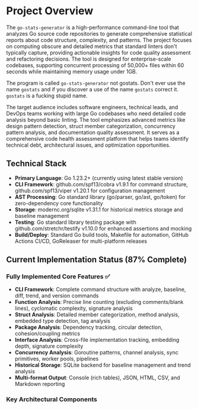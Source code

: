 # Project Overview

The `go-stats-generator` is a high-performance command-line tool that analyzes Go source code repositories to generate comprehensive statistical reports about code structure, complexity, and patterns. The project focuses on computing obscure and detailed metrics that standard linters don't typically capture, providing actionable insights for code quality assessment and refactoring decisions. The tool is designed for enterprise-scale codebases, supporting concurrent processing of 50,000+ files within 60 seconds while maintaining memory usage under 1GB.

The program is called `go-stats-generator` not gostats. Don't ever use the name `gostats` and if you discover a use of the name `gostats` correct it. `gostats` is a fucking stupid name.

The target audience includes software engineers, technical leads, and DevOps teams working with large Go codebases who need detailed code analysis beyond basic linting. The tool emphasizes advanced metrics like design pattern detection, struct member categorization, concurrency pattern analysis, and documentation quality assessment. It serves as a comprehensive code health assessment platform that helps teams identify technical debt, architectural issues, and optimization opportunities.

## Technical Stack
- **Primary Language**: Go 1.23.2+ (currently using latest stable version)
- **CLI Framework**: github.com/spf13/cobra v1.9.1 for command structure, github.com/spf13/viper v1.20.1 for configuration management
- **AST Processing**: Go standard library (go/parser, go/ast, go/token) for zero-dependency core functionality
- **Storage**: modernc.org/sqlite v1.31.1 for historical metrics storage and baseline management
- **Testing**: Go standard library testing package with github.com/stretchr/testify v1.10.0 for enhanced assertions and mocking
- **Build/Deploy**: Standard Go build tools, Makefile for automation, GitHub Actions CI/CD, GoReleaser for multi-platform releases

## Current Implementation Status (87% Complete)

### **Fully Implemented Core Features** ✅
- **CLI Framework**: Complete command structure with analyze, baseline, diff, trend, and version commands
- **Function Analysis**: Precise line counting (excluding comments/blank lines), cyclomatic complexity, signature analysis
- **Struct Analysis**: Detailed member categorization, method analysis, embedded type detection, tag analysis
- **Package Analysis**: Dependency tracking, circular detection, cohesion/coupling metrics
- **Interface Analysis**: Cross-file implementation tracking, embedding depth, signature complexity
- **Concurrency Analysis**: Goroutine patterns, channel analysis, sync primitives, worker pools, pipelines
- **Historical Storage**: SQLite backend for baseline management and trend analysis
- **Multi-format Output**: Console (rich tables), JSON, HTML, CSV, and Markdown reporting

### **Key Architectural Components**
